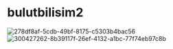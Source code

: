 ﻿# bulutbilisim2
![278df8af-5cdb-49bf-8175-c5303b4bac56](https://github.com/songulpulat/bulumbilisim/assets/100127061/2a346432-eb95-405d-82cd-2f66dc2aba08)
![300427262-8b39117f-26ef-4132-a1bc-77f74eb97c8b](https://github.com/songulpulat/bulumbilisim/assets/100127061/b316aaab-008b-4473-804c-c4d76adffdc8)
